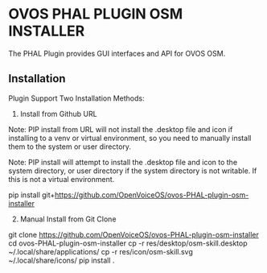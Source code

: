 # OVOS PHAL PLUGIN OSM INSTALLER

The PHAL Plugin provides GUI interfaces and API for OVOS OSM.

## Installation

Plugin Support Two Installation Methods:

1. Install from Github URL

Note: PIP install from URL will not install the .desktop file and icon if installing to a venv or virtual environment, so you need to manually install them to the system or user directory.

Note: PIP install will attempt to install the .desktop file and icon to the system directory, or user directory if the system directory is not writable. If this is not a virtual environment.

pip install git+https://github.com/OpenVoiceOS/ovos-PHAL-plugin-osm-installer

2. Manual Install from Git Clone

git clone https://github.com/OpenVoiceOS/ovos-PHAL-plugin-osm-installer
cd ovos-PHAL-plugin-osm-installer
cp -r res/desktop/osm-skill.desktop ~/.local/share/applications/
cp -r res/icon/osm-skill.svg ~/.local/share/icons/
pip install .

